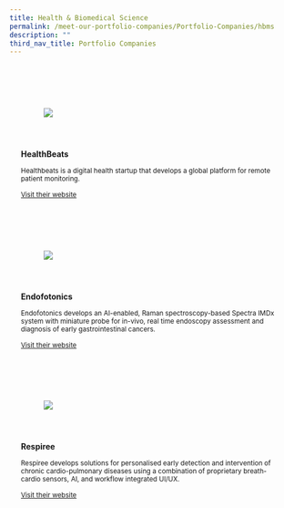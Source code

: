 ```yaml
---
title: Health & Biomedical Science
permalink: /meet-our-portfolio-companies/Portfolio-Companies/hbms
description: ""
third_nav_title: Portfolio Companies
---
```

<link rel="stylesheet" href="/sgds.css"/>

  <div id="companies-result" style="display: flex; flex-wrap: wrap; padding: 10px">
  <div class="sgds-card hbms col" style="flex: 1 1 47%; margin: 10px; display: block;">
      <div class="sgds-card-image" style="margin-top: 15px">
          <figure class="sgds-image" style="height: 100px;display: flex;justify-content: center;flex-direction: column;">
              <img src="https://d33wubrfki0l68.cloudfront.net/76eac1499bbfcc763eaf28fc905dc9d5200e096d/6e508/images/healthbeats.png" style="object-fit: scale-down; max-width: 100%;
      max-height: 100%;">
          </figure>
      </div>
      <div class="sgds-card-content">
          <p><strong>HealthBeats</strong></p>
          <small>Healthbeats is a digital health startup that develops a global platform for remote patient monitoring.</small>
          <p><a href="https://www.healthbeats.co/" target="_blank"><small>Visit their website</small></a></p>
      </div>
  </div>
  
  
  <div class="sgds-card hbms col" style="flex: 1 1 47%; margin: 10px; display: block;">
    <div class="sgds-card-image" style="margin-top: 15px">
        <figure class="sgds-image" style="height: 100px;display: flex;justify-content: center;flex-direction: column;">
              <img src="https://d33wubrfki0l68.cloudfront.net/8b6b1ea8887da38a948da49c38a6cf2606343ae3/68bf8/images/endofotonics.png" style="object-fit: scale-down; max-width: 100%;
    max-height: 100%;">
          </figure>
      </div>
      <div class="sgds-card-content">
          <p><strong>Endofotonics</strong></p>
          <small>Endofotonics develops an AI-enabled, Raman spectroscopy-based Spectra IMDx system with miniature probe for in-vivo, real time endoscopy assessment and diagnosis of early gastrointestinal cancers.</small>
          <p><a href="http://endofotonics.com/" target="_blank"><small>Visit their website</small></a></p>        
      </div>
  </div>
  <div class="sgds-card hbms col" style="flex: 1 1 47%; margin: 10px; display: block;">
    <div class="sgds-card-image sde is-12-mobile is-6-desktop col">
        <figure class="sgds-image" style="height: 100px;display: flex;justify-content: center;flex-direction: column;">
              <img src="https://d33wubrfki0l68.cloudfront.net/10ebc50749af3a0c0b09d1c926703f5e16e41cca/16acb/images/respiree.png" style="object-fit: scale-down; max-width: 100%;
    max-height: 100%;">
          </figure>
      </div>
      <div class="sgds-card-content">
          <p><strong>Respiree</strong></p>
          <small>Respiree develops solutions for personalised early detection and intervention of chronic cardio-pulmonary diseases using a combination of proprietary breath-cardio sensors, AI, and workflow integrated UI/UX.</small>
        <p><a href="https://www.respiree.com/" target="_blank"><small>Visit their website</small></a></p>
      </div>
  </div>
<div style="flex: 1 1 47%; margin: 10px;"></div></div>
